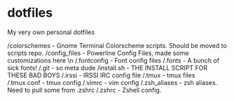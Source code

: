 dotfiles
========

My very own personal dotfiles

/colorschemes  - Gnome Terminal Colorscheme scripts.  Should be moved to scripts repo.
/config_files - Powerline Config Files, made some customizations here \n
/.fontconfig   - Font config files
/.fonts        - A bunch of sick fonts!
/.git          - so meta dude
/install.sh    - THE INSTALL SCRIPT FOR THESE BAD BOYS
/.irssi        - IRSSI IRC config file
/.tmux         - tmux files
/.tmux.conf    - tmux config
/.vimrc        - vim config
/.zsh_aliases - zsh aliases.  Need to pull some from .zshrc
/.zshrc        - Zshell config.

